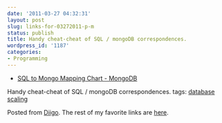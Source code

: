 ```yaml
---
date: '2011-03-27 04:32:31'
layout: post
slug: links-for-03272011-p-m
status: publish
title: Handy cheat-cheat of SQL / mongoDB correspondences.
wordpress_id: '1187'
categories:
- Programming
---
```



  * [SQL to Mongo Mapping Chart - MongoDB](http://www.mongodb.org/display/DOCS/SQL+to+Mongo+Mapping+Chart)


Handy cheat-cheat of SQL / mongoDB correspondences.
 tags:                      [database](http://www.diigo.com/user/eobrain/database)            [scaling](http://www.diigo.com/user/eobrain/scaling)


Posted from [Diigo](http://www.diigo.com). The rest of my favorite links are [here](http://www.diigo.com/user/eobrain).
